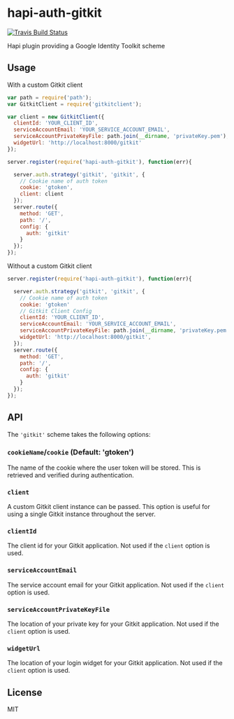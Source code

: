 # hapi-auth-gitkit

[![Travis Build Status](https://img.shields.io/travis/iceddev/hapi-auth-gitkit/master.svg?label=travis&style=flat-square)](https://travis-ci.org/iceddev/hapi-auth-gitkit)

Hapi plugin providing a Google Identity Toolkit scheme

## Usage

With a custom Gitkit client

```js
var path = require('path');
var GitkitClient = require('gitkitclient');

var client = new GitkitClient({
  clientId: 'YOUR_CLIENT_ID',
  serviceAccountEmail: 'YOUR_SERVICE_ACCOUNT_EMAIL',
  serviceAccountPrivateKeyFile: path.join(__dirname, 'privateKey.pem'),
  widgetUrl: 'http://localhost:8000/gitkit'
});

server.register(require('hapi-auth-gitkit'), function(err){

  server.auth.strategy('gitkit', 'gitkit', {
    // Cookie name of auth token
    cookie: 'gtoken',
    client: client
  });
  server.route({
    method: 'GET',
    path: '/',
    config: {
      auth: 'gitkit'
    }
  });
});
```

Without a custom Gitkit client

```js
server.register(require('hapi-auth-gitkit'), function(err){

  server.auth.strategy('gitkit', 'gitkit', {
    // Cookie name of auth token
    cookie: 'gtoken'
    // Gitkit Client Config
    clientId: 'YOUR_CLIENT_ID',
    serviceAccountEmail: 'YOUR_SERVICE_ACCOUNT_EMAIL',
    serviceAccountPrivateKeyFile: path.join(__dirname, 'privateKey.pem'),
    widgetUrl: 'http://localhost:8000/gitkit',
  });
  server.route({
    method: 'GET',
    path: '/',
    config: {
      auth: 'gitkit'
    }
  });
});
```

## API

The `'gitkit'` scheme takes the following options:

### `cookieName`/`cookie` (Default: 'gtoken')

The name of the cookie where the user token will be stored. This is retrieved and verified during
authentication.

### `client`

A custom Gitkit client instance can be passed. This option is useful for using a single Gitkit instance
throughout the server.

### `clientId`

The client id for your Gitkit application. Not used if the `client` option is used.

### `serviceAccountEmail`

The service account email for your Gitkit application. Not used if the `client` option is used.

### `serviceAccountPrivateKeyFile`

The location of your private key for your Gitkit application. Not used if the `client` option is used.

### `widgetUrl`

The location of your login widget for your Gitkit application. Not used if the `client` option is used.

## License

MIT
